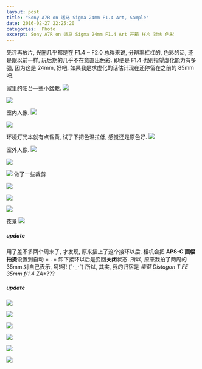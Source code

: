 ```yaml
---
layout: post
title: "Sony A7R on 适马 Sigma 24mm F1.4 Art, Sample"
date: 2016-02-27 22:25:20
categories:  Photo
excerpt: Sony A7R on 适马 Sigma 24mm F1.4 Art 开箱 样片 对焦 色彩
---
```

<!--more-->
先评再放片,
光圈几乎都是在 F1.4 ~ F2.0
总得来说, 分辨率杠杠的, 色彩的话, 还是跟以前一样, 玩后期的几乎不在意直出色彩.
即便是 F1.4 也别指望虚化能力有多强, 因为这是 24mm, 好吧, 如果我是求虚化的话估计现在还停留在之前的 85mm 吧.

家里的阳台一些小盆栽.
![](http://ww2.sinaimg.cn/large/62fdd4d5jw1f2e1d6yrr7j21kw11xkb1.jpg)

![](http://ww4.sinaimg.cn/large/62fdd4d5jw1f2e1day2otj21kw11xqon.jpg)

室内人像.
![](http://ww4.sinaimg.cn/large/62fdd4d5jw1f2e1dbp205j21kw11x4jg.jpg)

![](http://ww2.sinaimg.cn/large/62fdd4d5jw1f2e1de47xbj21kw11xaxc.jpg)

环境灯光本就有点昏黄, 试了下把色温拉低, 感觉还是原色好.
![](http://ww2.sinaimg.cn/large/62fdd4d5jw1f2e1df5u08j21kw11x4mi.jpg)

室外人像.
![](http://ww3.sinaimg.cn/large/62fdd4d5jw1f2e1dcp7vnj21kw11xh00.jpg)

![](http://ww2.sinaimg.cn/large/62fdd4d5jw1f2e1dfxv6zj21kw11xaof.jpg)

![](http://ww1.sinaimg.cn/large/62fdd4d5jw1f2e1dgo95yj21kw19g4ka.jpg)
做了一些裁剪

![](http://ww4.sinaimg.cn/large/62fdd4d5jw1f2e1dhdz5rj21kw11x7cy.jpg)

![](http://ww4.sinaimg.cn/large/62fdd4d5gw1f2jiz32a4uj23pc2gw1kz.jpg)

![](http://ww4.sinaimg.cn/large/62fdd4d5jw1f2e1ddaflfj21kw11xaq6.jpg)

夜景
![](http://ww4.sinaimg.cn/large/62fdd4d5jw1f2e1didcrzj21kw11x1kx.jpg)

##### update

用了差不多两个周末了, 才发现, 原来插上了这个接环以后, 相机会把 **APS-C 画幅拍摄**设置到自动 = . = 卸下接环以后是变回**关闭**状态. 所以, 原来我拍了两周的 35mm.对自己表示, 呵!呵!
(´･_･`) 所以, 其实, 我的归宿是 **索蔡 Distagon T* FE 35mm f/1.4 ZA**???

##### update

![](http://ww3.sinaimg.cn/large/62fdd4d5jw1f2jczovos8j21ky120qv5.jpg)

![](http://ww4.sinaimg.cn/large/62fdd4d5jw1f2jczpvpkrj21ky1201kx.jpg)

![](http://ww2.sinaimg.cn/large/62fdd4d5jw1f2jczr6aozj21ky1204qp.jpg)

![](http://ww2.sinaimg.cn/large/62fdd4d5jw1f2jczt80arj21ky2dcu0x.jpg)

![](http://ww3.sinaimg.cn/large/62fdd4d5jw1f2jczwxz6tj21ky2dc4qq.jpg)

![](http://ww1.sinaimg.cn/large/62fdd4d5jw1f2jczuhh2hj21ky120hdl.jpg)
